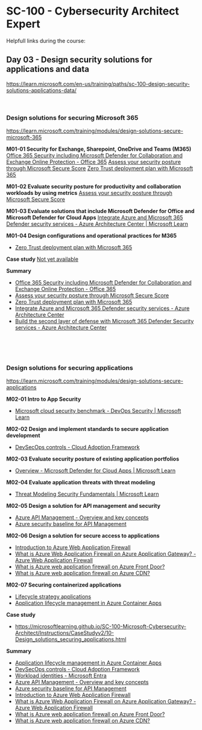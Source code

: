 
# SC-100 - Cybersecurity Architect Expert

Helpfull links during the course:

## Day 03 - Design security solutions for applications and data
https://learn.microsoft.com/en-us/training/paths/sc-100-design-security-solutions-applications-data/

<br>

### Design solutions for securing Microsoft 365 <br>
https://learn.microsoft.com/training/modules/design-solutions-secure-microsoft-365

<B>M01-01 Security for Exchange, Sharepoint, OneDrive and Teams (M365)</B>
[Office 365 Security including Microsoft Defender for Collaboration and Exchange Online Protection - Office 365](https://learn.microsoft.com/microsoft-365/security/office-365-security/microsoft-defender-for-office-365-product-overview?view=o365-worldwide)
[Assess your security posture through Microsoft Secure Score](https://learn.microsoft.com/microsoft-365/security/defender/microsoft-secure-score-improvement-actions?view=o365-worldwide)
[Zero Trust deployment plan with Microsoft 365](https://learn.microsoft.com/microsoft-365/security/microsoft-365-zero-trust?view=o365-worldwide)

<B>M01-02 Evaluate security posture for productivity and collaboration workloads by using metrics</B>
[Assess your security posture through Microsoft Secure Score](https://learn.microsoft.com/microsoft-365/security/defender/microsoft-secure-score-improvement-actions?view=o365-worldwide)

<B>M01-03 Evaluate solutions that include Microsoft Defender for Office and Microsoft Defender for Cloud Apps</B>
[Integrate Azure and Microsoft 365 Defender security services - Azure Architecture Center | Microsoft Learn](https://learn.microsoft.com/en-us/azure/architecture/solution-ideas/articles/microsoft-365-defender-security-integrate-azure)

<B>M01-04 Design configurations and operational practices for M365</B>
- [Zero Trust deployment plan with Microsoft 365](https://learn.microsoft.com/microsoft-365/security/microsoft-365-zero-trust?view=o365-worldwide)

<B>Case study</B>
[Not yet available](https://microsoftlearning.github.io/SC-100-Microsoft-Cybersecurity-Architect/Instructions/CaseStudyv2/09-Design_solutions_securing_Microsoft_365.html)

<B>Summary</B>
- [Office 365 Security including Microsoft Defender for Collaboration and Exchange Online Protection - Office 365](https://learn.microsoft.com/microsoft-365/security/office-365-security/microsoft-defender-for-office-365-product-overview?view=o365-worldwide)
- [Assess your security posture through Microsoft Secure Score](https://learn.microsoft.com/microsoft-365/security/defender/microsoft-secure-score-improvement-actions?view=o365-worldwide)
- [Zero Trust deployment plan with Microsoft 365](https://learn.microsoft.com/microsoft-365/security/microsoft-365-zero-trust?view=o365-worldwide)
- [Integrate Azure and Microsoft 365 Defender security services - Azure Architecture Center](https://learn.microsoft.com/azure/architecture/solution-ideas/articles/microsoft-365-defender-security-integrate-azure)
- [Build the second layer of defense with Microsoft 365 Defender Security services - Azure Architecture Center](https://learn.microsoft.com/azure/architecture/solution-ideas/articles/microsoft-365-defender-build-second-layer-defense)

<br>
<br>
<br>

### Design solutions for securing applications <Br>
https://learn.microsoft.com/training/modules/design-solutions-secure-applications

<B>M02-01 Intro to App Security</B>
- [Microsoft cloud security benchmark - DevOps Security | Microsoft Learn](https://learn.microsoft.com/en-us/security/benchmark/azure/mcsb-devops-security)

<B>M02-02 Design and implement standards to secure application development</B>
- [DevSecOps controls - Cloud Adoption Framework](https://learn.microsoft.com/azure/cloud-adoption-framework/secure/devsecops-controls)

<B>M02-03 Evaluate security posture of existing application portfolios</B>
- [Overview - Microsoft Defender for Cloud Apps | Microsoft Learn](https://learn.microsoft.com/en-us/defender-cloud-apps/what-is-defender-for-cloud-apps)

<B>M02-04 Evaluate application threats with threat modeling</B>
- [Threat Modeling Security Fundamentals | Microsoft Learn](https://learn.microsoft.com/en-us/training/paths/tm-threat-modeling-fundamentals)

<B>M02-05 Design a solution for API management and security</B>
- [Azure API Management - Overview and key concepts](https://learn.microsoft.com/azure/api-management/api-management-key-concepts)
- [Azure security baseline for API Management](https://learn.microsoft.com/security/benchmark/azure/baselines/api-management-security-baseline)

<B>M02-06 Design a solution for secure access to applications</B>
- [Introduction to Azure Web Application Firewall](https://learn.microsoft.com/azure/web-application-firewall/overview)
- [What is Azure Web Application Firewall on Azure Application Gateway? - Azure Web Application Firewall](https://learn.microsoft.com/azure/web-application-firewall/ag/ag-overview)
- [What is Azure web application firewall on Azure Front Door?](https://learn.microsoft.com/azure/web-application-firewall/afds/afds-overview)
- [What is Azure web application firewall on Azure CDN?](https://learn.microsoft.com/azure/web-application-firewall/cdn/cdn-overview)

<B>M02-07 Securing containerized applications</B>
- [Lifecycle strategy applications](https://learn.microsoft.com/en-us/training/modules/design-solutions-secure-applications/5-design-security-lifecycle-strategy-applications)
- [Application lifecycle management in Azure Container Apps](https://learn.microsoft.com/azure/container-apps/application-lifecycle-management)

<B>Case study</B>
- https://microsoftlearning.github.io/SC-100-Microsoft-Cybersecurity-Architect/Instructions/CaseStudyv2/10-Design_solutions_securing_applications.html

<B>Summary</B>
- [Application lifecycle management in Azure Container Apps](https://learn.microsoft.com/azure/container-apps/application-lifecycle-management)
- [DevSecOps controls - Cloud Adoption Framework](https://learn.microsoft.com/azure/cloud-adoption-framework/secure/devsecops-controls)
- [Workload identities - Microsoft Entra](https://learn.microsoft.com/azure/active-directory/workload-identities/workload-identities-overview)
- [Azure API Management - Overview and key concepts](https://learn.microsoft.com/azure/api-management/api-management-key-concepts)
- [Azure security baseline for API Management](https://learn.microsoft.com/security/benchmark/azure/baselines/api-management-security-baseline)
- [Introduction to Azure Web Application Firewall](https://learn.microsoft.com/azure/web-application-firewall/overview)
- [What is Azure Web Application Firewall on Azure Application Gateway? - Azure Web Application Firewall](https://learn.microsoft.com/azure/web-application-firewall/ag/ag-overview)
- [What is Azure web application firewall on Azure Front Door?](https://learn.microsoft.com/azure/web-application-firewall/afds/afds-overview)
- [What is Azure web application firewall on Azure CDN?](https://learn.microsoft.com/azure/web-application-firewall/cdn/cdn-overview)


<br>
<br>
<br>
